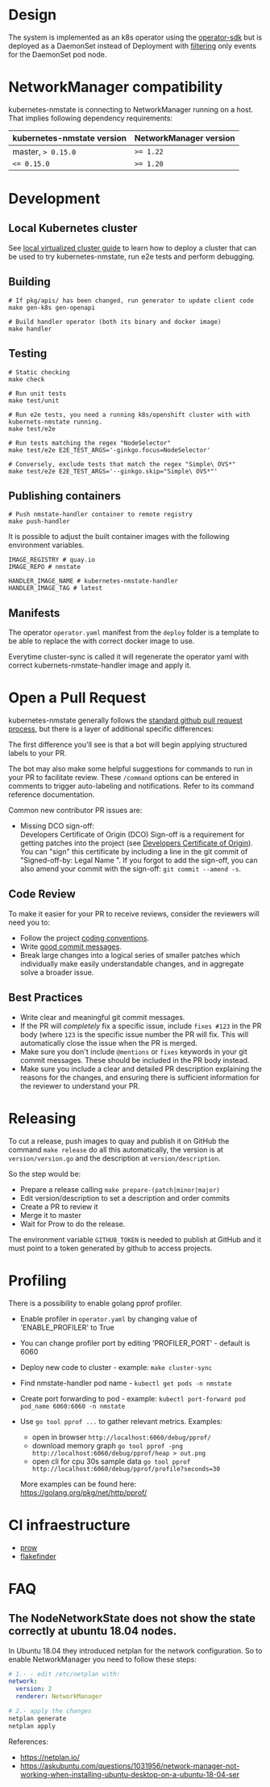 # Design

The system is implemented as an k8s operator using the
[operator-sdk](https://github.com/operator-framework/operator-sdk) but is
deployed as a DaemonSet instead of Deployment with
[filtering](https://github.com/operator-framework/operator-sdk/blob/master/doc/user/event-filtering.md)
only events for the DaemonSet pod node.


# NetworkManager compatibility

kubernetes-nmstate is connecting to NetworkManager running on a host. That
implies following dependency requirements:

| kubernetes-nmstate version | NetworkManager version |
| ---                        | ---                    |
| master, `> 0.15.0`         | `>= 1.22`              |
| `<= 0.15.0`                | `>= 1.20`              |


# Development

## Local Kubernetes cluster

See [local virtualized cluster guide](docs/deployment-local-cluster.md) to learn
how to deploy a cluster that can be used to try kubernetes-nmstate, run e2e
tests and perform debugging.

## Building

```shell
# If pkg/apis/ has been changed, run generator to update client code
make gen-k8s gen-openapi

# Build handler operator (both its binary and docker image)
make handler
```

## Testing

```shell
# Static checking
make check

# Run unit tests
make test/unit

# Run e2e tests, you need a running k8s/openshift cluster with with kubernets-nmstate running.
make test/e2e

# Run tests matching the regex "NodeSelector"
make test/e2e E2E_TEST_ARGS='-ginkgo.focus=NodeSelector'

# Conversely, exclude tests that match the regex "Simple\ OVS*"
make test/e2e E2E_TEST_ARGS='--ginkgo.skip="Simple\ OVS*"'
```

## Publishing containers

```shell
# Push nmstate-handler container to remote registry
make push-handler
```

It is possible to adjust the built container images with the following
environment variables.

```shell
IMAGE_REGISTRY # quay.io
IMAGE_REPO # nmstate

HANDLER_IMAGE_NAME # kubernetes-nmstate-handler
HANDLER_IMAGE_TAG # latest
```

## Manifests

The operator `operator.yaml` manifest from the `deploy` folder is a template to
be able to replace the with correct docker image to use.

Everytime cluster-sync is called it will regenerate the operator yaml with
correct kubernets-nmstate-handler image and apply it.


# Open a Pull Request

kubernetes-nmstate generally follows the [standard github pull request
process](https://gist.github.com/Chaser324/ce0505fbed06b947d962), but there is a
layer of additional specific differences:

The first difference you'll see is that a bot will begin applying structured
labels to your PR.

The bot may also make some helpful suggestions for commands to run in your PR to
facilitate review. These `/command` options can be entered in comments to
trigger auto-labeling and notifications. Refer to its command reference
documentation.

Common new contributor PR issues are:

- Missing DCO sign-off:\
  Developers Certificate of Origin (DCO) Sign-off is a requirement for getting
  patches into the project (see [Developers Certificate of
  Origin](https://developercertificate.org/)). You can "sign" this certificate
  by including a line in the git commit of "Signed-off-by: Legal Name
  <email-address>". If you forgot to add the sign-off, you can also amend your
  commit with the sign-off: `git commit --amend -s`.

## Code Review

To make it easier for your PR to receive reviews, consider the reviewers will
need you to:

- Follow the project [coding
  conventions](https://github.com/golang/go/wiki/CodeReviewComments).
- Write [good commit messages](https://chris.beams.io/posts/git-commit/).
- Break large changes into a logical series of smaller patches which
  individually make easily understandable changes, and in aggregate solve a
  broader issue.

## Best Practices

- Write clear and meaningful git commit messages.
- If the PR will *completely* fix a specific issue, include `fixes #123` in the
  PR body (where `123` is the specific issue number the PR will fix. This will
  automatically close the issue when the PR is merged.
- Make sure you don't include `@mentions` or `fixes` keywords in your git commit
  messages. These should be included in the PR body instead.
- Make sure you include a clear and detailed PR description explaining the
  reasons for the changes, and ensuring there is sufficient information for the
  reviewer to understand your PR.

# Releasing

To cut a release, push images to quay and publish it on GitHub
the command `make release` do all this automatically, the version  is at
`version/version.go` and the description at `version/description`.

So the step would be:
 - Prepare a release calling `make prepare-(patch|minor|major)`
 - Edit version/description to set a description and order commits
 - Create a PR to review it
 - Merge it to master
 - Wait for Prow to do the release.

The environment variable `GITHUB_TOKEN` is needed to publish at GitHub and it must
point to a token generated by github to access projects.

# Profiling

There is a possibility to enable golang pprof profiler.
 - Enable profiler in `operator.yaml` by changing value of 'ENABLE_PROFILER' to True
 - You can change profiler port by editing 'PROFILER_PORT' - default is 6060
 - Deploy new code to cluster - example:  `make cluster-sync`
 - Find nmstate-handler pod name - `kubectl get pods -n nmstate`
 - Create port forwarding to pod - example: `kubectl port-forward pod pod_name 6060:6060 -n nmstate`
 - Use `go tool pprof ...` to gather relevant metrics.
   Examples:
    - open in browser `http://localhost:6060/debug/pprof/`
    - download memory graph `go tool pprof -png http://localhost:6060/debug/pprof/heap > out.png`
    - open cli for cpu 30s sample data `go tool pprof http://localhost:6060/debug/pprof/profile?seconds=30`

   More examples can be found here: https://golang.org/pkg/net/http/pprof/

# CI infraestructure

- [prow](https://prow.apps.ovirt.org/)
- [flakefinder](https://storage.googleapis.com/kubevirt-prow/reports/flakefinder/nmstate/kubernetes-nmstate/index.html)

# FAQ

## The NodeNetworkState does not show the state correctly at ubuntu 18.04 nodes.

In Ubuntu 18.04 they introduced netplan for the network configuration. So to enable NetworkManager you need to
follow these steps:

```yaml
# 1.- - edit /etc/netplan with:
network:
  version: 2
  renderer: NetworkManager
```

```bash
# 2.- apply the changes
netplan generate
netplan apply
```

References:

- https://netplan.io/
- https://askubuntu.com/questions/1031956/network-manager-not-working-when-installing-ubuntu-desktop-on-a-ubuntu-18-04-ser
